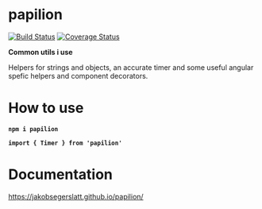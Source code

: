# papilion

[![Build Status](https://travis-ci.org/JakobSegerslatt/papilion.svg?branch=master)](https://travis-ci.org/<username>/<reponame>) [![Coverage Status](https://coveralls.io/repos/github/JakobSegerslatt/papilion/badge.svg?branch=master)](https://coveralls.io/github/JakobSegerslatt/papilion?branch=master)

**Common utils i use**

Helpers for strings and objects, an accurate timer and some useful angular spefic helpers and component decorators.

# How to use
**`npm i papilion`**

**`import { Timer } from 'papilion'`**

# Documentation
https://jakobsegerslatt.github.io/papilion/


